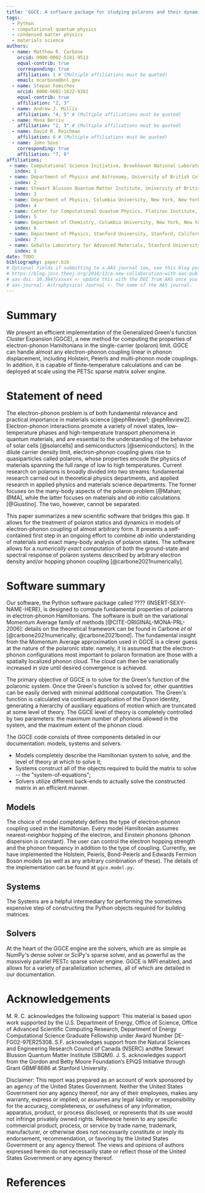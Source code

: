 ```yaml
---
title: 'GGCE: A software package for studying polarons and their dynamics'
tags:
  - Python
  - computational quantum physics
  - condensed matter physics
  - materials science
authors:
  - name: Matthew R. Carbone
    orcid: 0000-0002-5181-9513
    equal-contrib: true
    corresponding: true
    affiliation: 1 # (Multiple affiliations must be quoted)
    email: mcarbone@bnl.gov
  - name: Stepan Fomichev
    orcid: 0000-0002-1622-9382
    equal-contrib: true
    affiliation: "2, 3"
  - name: Andrew J. Millis
    affiliation: "4, 5" # (Multiple affiliations must be quoted)
  - name: Mona Berciu
    affiliation: "2, 3" # (Multiple affiliations must be quoted)
  - name: David R. Reichman
    affiliation: 6 # (Multiple affiliations must be quoted)
  - name: John Sous
    corresponding: true
    affiliation: "7, 8"
affiliations:
 - name: Computational Science Initiative, Brookhaven National Laboratory, Upton, New York 11973, USA
   index: 1
 - name: Department of Physics and Astronomy, University of British Columbia, Vancouver, British Columbia V6T 1Z1, Canada
   index: 2
 - name: Stewart Blusson Quantum Matter Institute, University of British Columbia, Vancouver, British Columbia, V6T 1Z4 Canada
   index: 3
 - name: Department of Physics, Columbia University, New York, New York 10027, USA
   index: 4
 - name: Center for Computational Quantum Physics, Flatiron Institute, New York, New York 10010, USA
   index: 5
 - name: Department of Chemistry, Columbia University, New York, New York 10027, USA
   index: 6
 - name: Department of Physics, Stanford University, Stanford, California 93405, USA
   index: 7
 - name: Geballe Laboratory for Advanced Materials, Stanford University, Stanford, California 94305, USA
   index: 8
date: TODO
bibliography: paper.bib
# Optional fields if submitting to a AAS journal too, see this blog post:
# https://blog.joss.theoj.org/2018/12/a-new-collaboration-with-aas-publishing
# aas-doi: 10.3847/xxxxx <- update this with the DOI from AAS once you know it.
# aas-journal: Astrophysical Journal <- The name of the AAS journal.
---
```


# Summary
We present an efficient implementation of the Generalized Green's function Cluster Expansion (GGCE), a new method for computing the properties of electron-phonon Hamiltonians in the single-carrier (polaron) limit. GGCE can handle almost any electron-phonon coupling linear in phonon displacement, including Holstein, Peierls and multi-phonon mode couplings. In addition, it is capable of finite-temperature calculations and can be deployed at scale using the PETSc sparse matrix solver engine.

# Statement of need
The electron-phonon problem is of both fundamental relevance and practical importance in materials science [@ephReview1; @ephReview2]. Electron-phonon interactions promote a variety of novel states, low-temperature phases and high-temperature transport phenomena in quantum materials, and are essential to the understanding of the behavior of solar cells [@solarcells] and semiconductors [@semiconductors]. In the dilute carrier density limit, electron-phonon coupling gives rise to quasiparticles called polarons, whose properties encode the physics of materials spanning the full range of low to high temperatures. Current research on polarons is broadly divided into two streams: fundamental research carried out in theoretical physics departments, and applied research in applied physics and materials science departments. The former focuses on the many-body aspects of the polaron problem [@Mahan; @MA], while the latter focuses on materials and _ab initio_ calculations [@Giustino]. The two, however, cannot be separated.

This paper summarizes a new scientific software that bridges this gap. It allows for the treatment of polaron statics and dynamics in models of electron-phonon coupling of almost arbitrary form. It presents a self-contained first step in an ongoing effort to combine _ab initio_ understanding of materials and exact many-body analysis of polaron states. The software allows for a _numerically exact_ computation of both the ground-state and spectral response of polaron systems described by arbitrary electron density and/or hopping phonon coupling [@carbone2021numerically].


# Software summary

Our software, the Python software package called ???? (INSERT-SEXY-NAME-HERE), is designed to compute fundamental properties of polarons in electron-phonon Hamiltonians. The software is built on the variational Momentum Average family of methods [@CITE-ORIGINAL-MONA-PRL-2006]: details on the theoretical framework can be found in Carbone _et al_ [@carbone2021numerically; @carbone2021bond]. The fundamental insight from the Momentum Average approximation used in GGCE is a clever guess at the nature of the polaronic state: namely, it is assumed that the electron-phonon configurations most important to polaron formation are those with a spatially localized phonon cloud. The cloud can then be variationally increased in size until desired convergence is achieved.

The primary objective of GGCE is to solve for the Green's function of the polaronic system. Once the Green's function is solved for, other quantities can be easily derived with minimal additional computation. The Green's function is calculated via continued application of the Dyson identity, generating a hierarchy of auxiliary equations of motion which are truncated at some level of theory. The GGCE level of theory is completely controlled by two parameters: the maximum number of phonons allowed in the system, and the maximum extent of the phonon cloud.

The GGCE code consists of three components detailed in our documentation: models, systems and solvers.

- Models completely describe the Hamiltonian system to solve, and the level of theory at which to solve it;
- Systems construct all of the objects required to build the matrix to solve -- the "system-of-equations";
- Solvers utilize different back-ends to actually solve the constructed matrix in an efficient manner.

## Models

The choice of model completely defines the type of electron-phonon coupling used in the Hamiltonian. Every model Hamiltonian assumes nearest-neighbor hopping of the electron, and Einstein phonons (phonon dispersion is constant). The user can control the electron hopping strength and the phonon frequency in addition to the type of coupling. Currently, we have implemented the Holstein, Peierls, Bond-Peierls and Edwards Fermion Boson models (as well as any arbitrary combination of these). The details of the implementation can be found at `ggce.model.py`.

## Systems

The Systems are a helpful intermediary for performing the sometimes expensive step of constructing the Python objects required for building matrices.

## Solvers

At the heart of the GGCE engine are the solvers, which are as simple as NumPy's dense solver or SciPy's sparse solver, and as powerful as the massively parallel PESTc sparse solver engine. GGCE is MPI enabled, and allows for a variety of parallelization schemes, all of which are detailed in our documentation.

# Acknowledgements

M. R. C. acknowledges the following support: This material is based upon work supported by the U.S. Department of Energy, Office of Science, Office of Advanced Scientific Computing Research, Department of Energy Computational Science Graduate Fellowship under Award Number DE-FG02-97ER25308. S.F. acknowledges support from the Natural Sciences and Engineering Research Council of Canada (NSERC) andthe Stewart Blusson Quantum Matter Institute (SBQMI).  J. S. acknowledges support from the Gordon and Betty Moore Foundation’s EPiQS Initiative through Grant GBMF8686 at Stanford University.

Disclaimer: This report was prepared as an account of work sponsored by an agency of the United States Government. Neither the United States Government nor any agency thereof, nor any of their employees, makes any warranty, express or implied, or assumes any legal liability or responsibility for the accuracy, completeness, or usefulness of any information, apparatus, product, or process disclosed, or represents that its use would not infringe privately owned rights. Reference herein to any specific commercial product, process, or service by trade name, trademark, manufacturer, or otherwise does not necessarily constitute or imply its endorsement, recommendation, or favoring by the United States Government or any agency thereof. The views and opinions of authors expressed herein do not necessarily state or reflect those of the United States Government or any agency thereof.

# References
